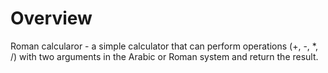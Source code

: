 # Overview

Roman calcularor - a simple calculator that can perform operations (+, -, *, /) with two arguments in the Arabic or Roman system and return the result.